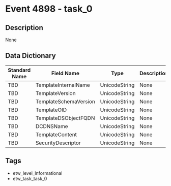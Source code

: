 # Event 4898 - task_0

## Description
None

## Data Dictionary
|Standard Name|Field Name|Type|Description|Sample Value|
|---|---|---|---|---|
|TBD|TemplateInternalName|UnicodeString|None|`None`|
|TBD|TemplateVersion|UnicodeString|None|`None`|
|TBD|TemplateSchemaVersion|UnicodeString|None|`None`|
|TBD|TemplateOID|UnicodeString|None|`None`|
|TBD|TemplateDSObjectFQDN|UnicodeString|None|`None`|
|TBD|DCDNSName|UnicodeString|None|`None`|
|TBD|TemplateContent|UnicodeString|None|`None`|
|TBD|SecurityDescriptor|UnicodeString|None|`None`|

## Tags
* etw_level_Informational
* etw_task_task_0
